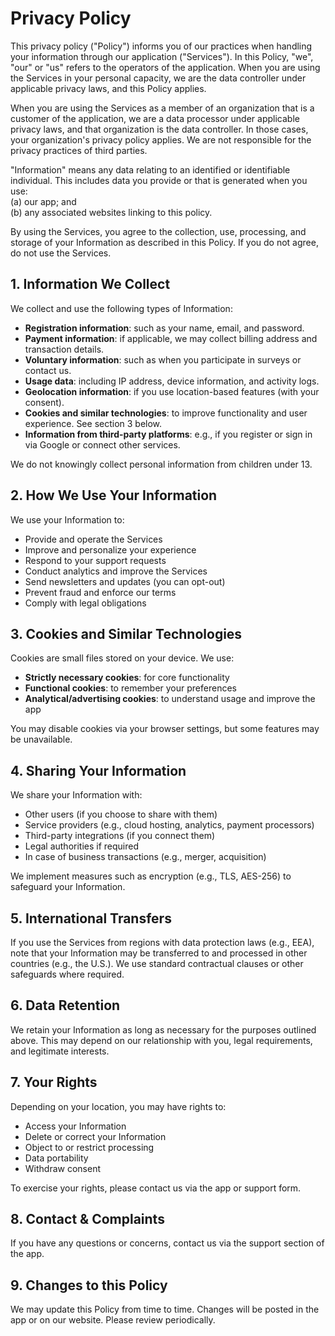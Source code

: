 # Privacy Policy

This privacy policy ("Policy") informs you of our practices when handling your information through our application ("Services"). In this Policy, "we", "our" or "us" refers to the operators of the application. When you are using the Services in your personal capacity, we are the data controller under applicable privacy laws, and this Policy applies.

When you are using the Services as a member of an organization that is a customer of the application, we are a data processor under applicable privacy laws, and that organization is the data controller. In those cases, your organization's privacy policy applies. We are not responsible for the privacy practices of third parties.

"Information" means any data relating to an identified or identifiable individual. This includes data you provide or that is generated when you use:  
(a) our app; and  
(b) any associated websites linking to this policy.

By using the Services, you agree to the collection, use, processing, and storage of your Information as described in this Policy. If you do not agree, do not use the Services.

## 1. Information We Collect

We collect and use the following types of Information:

- **Registration information**: such as your name, email, and password.
- **Payment information**: if applicable, we may collect billing address and transaction details.
- **Voluntary information**: such as when you participate in surveys or contact us.
- **Usage data**: including IP address, device information, and activity logs.
- **Geolocation information**: if you use location-based features (with your consent).
- **Cookies and similar technologies**: to improve functionality and user experience. See section 3 below.
- **Information from third-party platforms**: e.g., if you register or sign in via Google or connect other services.

We do not knowingly collect personal information from children under 13.

## 2. How We Use Your Information

We use your Information to:

- Provide and operate the Services  
- Improve and personalize your experience  
- Respond to your support requests  
- Conduct analytics and improve the Services  
- Send newsletters and updates (you can opt-out)  
- Prevent fraud and enforce our terms  
- Comply with legal obligations

## 3. Cookies and Similar Technologies

Cookies are small files stored on your device. We use:

- **Strictly necessary cookies**: for core functionality  
- **Functional cookies**: to remember your preferences  
- **Analytical/advertising cookies**: to understand usage and improve the app  

You may disable cookies via your browser settings, but some features may be unavailable.

## 4. Sharing Your Information

We share your Information with:

- Other users (if you choose to share with them)  
- Service providers (e.g., cloud hosting, analytics, payment processors)  
- Third-party integrations (if you connect them)  
- Legal authorities if required  
- In case of business transactions (e.g., merger, acquisition)  

We implement measures such as encryption (e.g., TLS, AES-256) to safeguard your Information.

## 5. International Transfers

If you use the Services from regions with data protection laws (e.g., EEA), note that your Information may be transferred to and processed in other countries (e.g., the U.S.). We use standard contractual clauses or other safeguards where required.

## 6. Data Retention

We retain your Information as long as necessary for the purposes outlined above. This may depend on our relationship with you, legal requirements, and legitimate interests.

## 7. Your Rights

Depending on your location, you may have rights to:

- Access your Information  
- Delete or correct your Information  
- Object to or restrict processing  
- Data portability  
- Withdraw consent  

To exercise your rights, please contact us via the app or support form.

## 8. Contact & Complaints

If you have any questions or concerns, contact us via the support section of the app.

## 9. Changes to this Policy

We may update this Policy from time to time. Changes will be posted in the app or on our website. Please review periodically.
